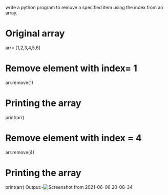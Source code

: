 write a python program to remove a specified item using the index from an array.
# Original array
arr= [1,2,3,4,5,6]

# Remove element with index= 1
arr.remove(1)

# Printing the array
print(arr)

# Remove element with index = 4
arr.remove(4)

# Printing the array
print(arr)
Output:-![Screenshot from 2021-06-06 20-08-34](https://user-images.githubusercontent.com/82701181/120928751-9c893880-c703-11eb-9d9b-9b56c32674fc.png)
